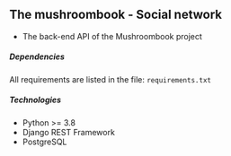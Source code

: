 ## The mushroombook - Social network

* The back-end API of the Mushroombook project

##### Dependencies

All requirements are listed in the file: `requirements.txt`

##### Technologies

* Python >= 3.8
* Django REST Framework
* PostgreSQL
